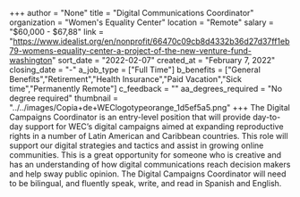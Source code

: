 +++
author = "None"
title = "Digital Communications Coordinator"
organization = "Women's Equality Center"
location = "Remote"
salary = "$60,000 - $67,88"
link = "https://www.idealist.org/en/nonprofit/66470c09cb8d4332b36d27d37ff1eb79-womens-equality-center-a-project-of-the-new-venture-fund-washington"
sort_date = "2022-02-07"
created_at = "February 7, 2022"
closing_date = "-"
a_job_type = ["Full Time"]
b_benefits = ["General Benefits","Retirement","Health Insurance","Paid Vacation","Sick time","Permanently Remote"]
c_feedback = ""
aa_degrees_required = "No degree required"
thumbnail = "../../images/Copia+de+WEClogotypeorange_1d5ef5a5.png"
+++
The Digital Campaigns Coordinator is an entry-level position that will provide day-to-day support for WEC’s digital campaigns aimed at expanding reproductive rights in a number of Latin American and Caribbean countries. This role will support our digital strategies and tactics and assist in growing online communities. This is a great opportunity for someone who is creative and has an understanding of how digital communications reach decision makers and help sway public opinion. The Digital Campaigns Coordinator will need to be bilingual, and fluently speak, write, and read in Spanish and English. 

